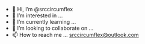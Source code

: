 - 👋 Hi, I’m @srccircumflex
- 👀 I’m interested in ...
- 🌱 I’m currently learning ...
- 💞️ I’m looking to collaborate on ...
- 📫 How to reach me ... srccircumflex@outlook.com

<!---
srccircumflex/srccircumflex is a ✨ special ✨ repository because its `README.md` (this file) appears on your GitHub profile.
You can click the Preview link to take a look at your changes.
--->
